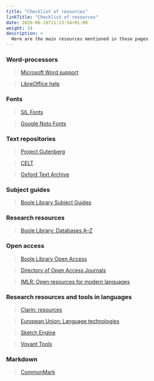 ```yaml
---
title: "Checklist of resources"
linkTitle: "Checklist of resources"
date: 2020-06-18T11:23:54+01:00
weight: 14
description: >
  Here are the main resources mentioned in these pages
---
```


### Word-processors
> [Microsoft Word support](https://support.office.com/en-gb/word)

> [LibreOffice help](https://help.libreoffice.org/latest/en-US/text/shared/05/new_help.html)

### Fonts

>[SIL Fonts](https://software.sil.org/fonts/)

> [Google Noto Fonts](https://www.google.com/get/noto/)

### Text repositories

> [Project Gutenberg](https://www.gutenberg.org/wiki/Main_Page)

> [CELT](https://celt.ucc.ie/)

> [Oxford Text Archive](https://ota.bodleian.ox.ac.uk/)

### Subject guides

> [Boole Library Subject Guides](https://libguides.ucc.ie/subjectguides/)

### Research resources

> [Boole Library: Databases A–Z](https://libguides.ucc.ie/az.php)

### Open access

> [Boole Library Open Access](https://libguides.ucc.ie/openaccess/gettingstarted)

> [Directory of Open Access Journals](https://doaj.org/)

> [IMLR: Open resources for modern languages](https://modernlanguages.sas.ac.uk/about-us/online-resources/open-access-resources-modern-languages)

### Research resources and tools in languages

> [Clarin: resources](https://www.clarin.eu/resource-families)

> [European Union: Language technologies](https://ec.europa.eu/jrc/en/language-technologies)

> [Sketch Engine](https://www.sketchengine.eu/)

> [Voyant Tools](https://voyant-tools.org/)

### Markdown

> [CommonMark](http://commonmark.org/)

